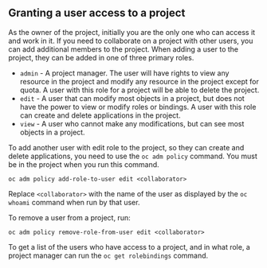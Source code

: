 ## Granting a user access to a project

As the owner of the project, initially you are the only one who can access it and work in it. If you need to collaborate on a project with other users, you can add additional members to the project. When adding a user to the project, they can be added in one of three primary roles.

* ``admin`` - A project manager. The user will have rights to view any resource in the project and modify any resource in the project except for quota. A user with this role for a project will be able to delete the project.
* ``edit`` - A user that can modify most objects in a project, but does not have the power to view or modify roles or bindings. A user with this role can create and delete applications in the project.
* ``view`` -  A user who cannot make any modifications, but can see most objects in a project.

To add another user with edit role to the project, so they can create and delete applications, you need to use the ``oc adm policy`` command. You must be in the project when you run this command.

```
oc adm policy add-role-to-user edit <collaborator>
```

Replace ``<collaborator>`` with the name of the user as displayed by the ``oc whoami`` command when run by that user.

To remove a user from a project, run:

```
oc adm policy remove-role-from-user edit <collaborator>
```

To get a list of the users who have access to a project, and in what role, a project manager can run the ``oc get rolebindings`` command.

